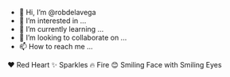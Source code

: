 - 👋 Hi, I’m @robdelavega
- 👀 I’m interested in ...
- 🌱 I’m currently learning ...
- 💞️ I’m looking to collaborate on ...
- 📫 How to reach me ...

<!---
robdelavega/robdelavega is a ✨ special ✨ repository because its `README.md` (this file) appears on your GitHub profile.
You can click the Preview link to take a look at your changes.
--->

❤️ Red Heart
✨ Sparkles
🔥 Fire
😊 Smiling Face with Smiling Eyes
